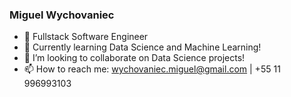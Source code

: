### Miguel Wychovaniec

- 🔭 Fullstack Software Engineer
- 🌱 Currently learning Data Science and Machine Learning!
- 👯 I’m looking to collaborate on Data Science projects!
- 📫 How to reach me: wychovaniec.miguel@gmail.com | +55 11 996993103
